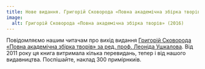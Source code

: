 ```yaml
---
title: Нове видання. Григорій Сковорода «Повна академічна збірка творів» (2016)
image:
  alt: Григорій Сковорода «Повна академічна збірка творів» (2016)
---
```


Повідомляємо нашим читачам про вихід видання [Григорій Сковорода «Повна академічна збірка творів» за ред. проф. Леоніда Ушкалова](/books/skovoroda-akademichna-zbirka). 
Від 2011 року ця книга витримала кілька перевидань, тепер і від нашого видавництва. Поспішайте, наклад 300 примірнкиів.
